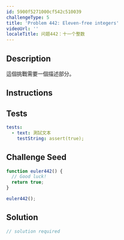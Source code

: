 ```yaml
---
id: 5900f5271000cf542c510039
challengeType: 5
title: 'Problem 442: Eleven-free integers'
videoUrl: ''
localeTitle: 问题442：十一个整数
---
```


## Description
<section id="description">

這個挑戰需要一個描述部分。
</section>

## Instructions
<section id="instructions">
</section>

## Tests
<section id='tests'>

```yml
tests:
  - text: 測試文本
    testString: assert(true);

```

</section>

## Challenge Seed
<section id='challengeSeed'>

<div id='js-seed'>

```js
function euler442() {
  // Good luck!
  return true;
}

euler442();

```

</div>



</section>

## Solution
<section id='solution'>

```js
// solution required
```
</section>
